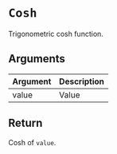 # `Cosh`

Trigonometric cosh function.

## Arguments

| Argument | Description |
| -------- | ----------- |
| value    | Value       |

## Return

Cosh of `value`.
